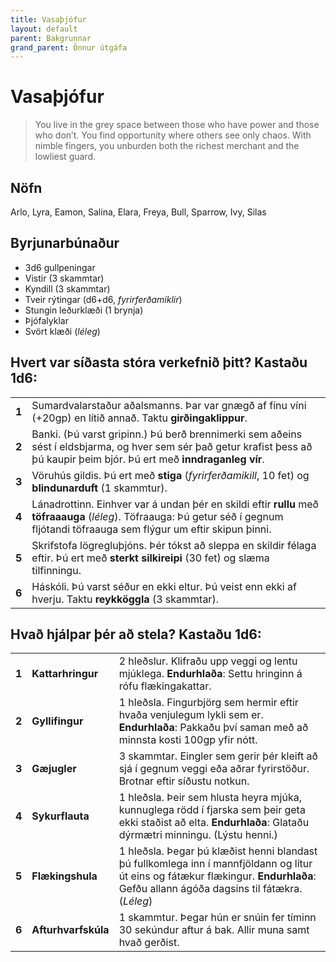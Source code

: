 ```yaml
---
title: Vasaþjófur
layout: default
parent: Bakgrunnar
grand_parent: Önnur útgáfa
---
```


# Vasaþjófur

> You live in the grey space between those who have power and those who don’t. You find opportunity where others see only chaos. With nimble fingers, you unburden both the richest merchant and the lowliest guard. 

## Nöfn

Arlo, Lyra, Eamon, Salina, Elara, Freya, Bull, Sparrow, Ivy, Silas

## Byrjunarbúnaður

- 3d6 gullpeningar
- Vistir (3 skammtar)
- Kyndill (3 skammtar) 
- Tveir rýtingar (d6+d6, _fyrirferðamiklir_)
- Stungin leðurklæði (1 brynja)
- Þjófalyklar
- Svört klæði (_léleg_)


## Hvert var síðasta stóra verkefnið þitt? Kastaðu 1d6:

|       |                                                                                                                                                                                                   |
| ----- | ------------------------------------------------------------------------------------------------------------------------------------------------------------------------------------------------- |
| **1** | Sumardvalarstaður aðalsmanns. Þar var gnægð af fínu víni (+20gp) en lítið annað. Taktu **girðingaklippur**.                                                                                       |
| **2** | Banki. (Þú varst gripinn.) Þú berð brennimerki sem aðeins sést í eldsbjarma, og hver sem sér það getur krafist þess að þú kaupir þeim bjór. Þú ert með **inndraganleg vír**.                      |
| **3** | Vöruhús gildis. Þú ert með **stiga** (_fyrirferðamikill_, 10 fet) og **blindunarduft** (1 skammtur).                                                                                              |
| **4** | Lánadrottinn. Einhver var á undan þér en skildi eftir **rullu** með **töfraaauga** (_léleg_). Töfraauga: Þú getur séð í gegnum fljótandi töfraauga sem flýgur um eftir skipun þinni.              |
| **5** | Skrifstofa lögregluþjóns. Þér tókst að sleppa en skildir félaga eftir. Þú ert með **sterkt silkireipi** (30 fet) og slæma tilfinningu.                                                            |
| **6** | Háskóli. Þú varst séður en ekki eltur. Þú veist enn ekki af hverju. Taktu **reykköggla** (3 skammtar).                                                                                            |


## Hvað hjálpar þér að stela? Kastaðu 1d6:

|       |                       |                                                                                                                                                    |
| ----- | --------------------- | -------------------------------------------------------------------------------------------------------------------------------------------------- |
| **1** | **Kattarhringur**     | 2 hleðslur. Klifraðu upp veggi og lentu mjúklega. **Endurhlaða**: Settu hringinn á rófu flækingakattar.                                                                              |
| **2** | **Gyllifingur**       | 1 hleðsla. Fingurbjörg sem hermir eftir hvaða venjulegum lykli sem er. **Endurhlaða**: Pakkaðu því saman með að minnsta kosti 100gp yfir nótt.                                       |
| **3** | **Gæjugler**          | 3 skammtar. Eingler sem gerir þér kleift að sjá í gegnum veggi eða aðrar fyrirstöður. Brotnar eftir síðustu notkun.                                                                  |
| **4** | **Sykurflauta**       | 1 hleðsla. Þeir sem hlusta heyra mjúka, kunnuglega rödd í fjarska sem þeir geta ekki staðist að elta. **Endurhlaða**: Glataðu dýrmætri minningu. (Lýstu henni.)                      |
| **5** | **Flækingshula**      | 1 hleðsla. Þegar þú klæðist henni blandast þú fullkomlega inn í mannfjöldann og lítur út eins og fátækur flækingur. **Endurhlaða**: Gefðu allann ágóða dagsins til fátækra. (_Léleg_)|
| **6** | **Afturhvarfskúla**   | 1 skammtur. Þegar hún er snúin fer tíminn 30 sekúndur aftur á bak. Allir muna samt hvað gerðist.                                                                                     |


